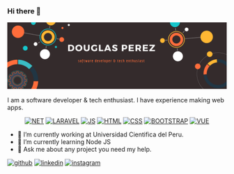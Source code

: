 ### Hi there 👋

![Profile Banner](https://raw.githubusercontent.com/Doug9507/Doug9507/master/Profile-Banner.png)

I am a software developer & tech enthusiast. I have experience making web apps.

<p align="center">
<a href="https://img.shields.io/badge/Backend-.NET-blue" target="_blank"><img src="https://img.shields.io/badge/Backend-.NET-blue" alt="NET"></a>
<a href="https://img.shields.io/badge/Backend-Laravel-red" target="_blank"><img src="https://img.shields.io/badge/Backend-Laravel-red" alt="LARAVEL"></a>
<a href="https://img.shields.io/badge/Frontend-JS-yellow" target="_blank"><img src="https://img.shields.io/badge/Frontend-JS-yellow" alt="JS"></a>
<a href="https://img.shields.io/badge/Frontend-HTML-orange" target="_blank"><img src="https://img.shields.io/badge/Frontend-HTML-orange" alt="HTML"></a>
<a href="https://img.shields.io/badge/Frontend-CSS-green" target="_blank"><img src="https://img.shields.io/badge/Frontend-CSS-green" alt="CSS"></a>
<a href="https://img.shields.io/badge/Frontend-BOOTSTRAP-blueviolet" target="_blank"><img src="https://img.shields.io/badge/Frontend-BOOTSTRAP-blueviolet" alt="BOOTSTRAP"></a>
<a href="https://img.shields.io/badge/Frontend-VUE-brightgreen" target="_blank"><img src="https://img.shields.io/badge/Frontend-VUE-brightgreen" alt="VUE"></a>
</p>

- 🔭 I’m currently working at Universidad Cientifica del Peru. 
- 🌱 I’m currently learning Node JS 
- 💬 Ask me about any project you need my help. 


[<img src='https://cdn.jsdelivr.net/npm/simple-icons@3.0.1/icons/github.svg' alt='github' height='40'>](https://github.com/Doug9507)  [<img src='https://cdn.jsdelivr.net/npm/simple-icons@3.0.1/icons/linkedin.svg' alt='linkedin' height='40'>](https://www.linkedin.com/in/jaime-douglas-pérez-barbarán-23aa29155//)  [<img src='https://cdn.jsdelivr.net/npm/simple-icons@3.0.1/icons/instagram.svg' alt='instagram' height='40'>](https://www.instagram.com/doug.perez/?hl=es-la/)  
<!--
**Doug9507/Doug9507** is a ✨ _special_ ✨ repository because its `README.md` (this file) appears on your GitHub profile.

Here are some ideas to get you started:

- 🔭 I’m currently working on ...
- 🌱 I’m currently learning ...
- 👯 I’m looking to collaborate on ...
- 🤔 I’m looking for help with ...
- 💬 Ask me about ...
- 📫 How to reach me: ...
- 😄 Pronouns: ...
- ⚡ Fun fact: ...
-->
